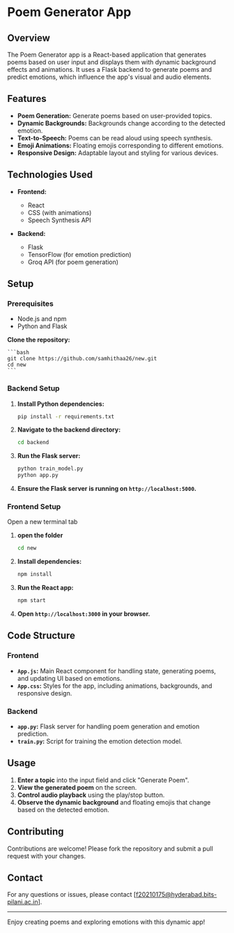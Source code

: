 # Poem Generator App

## Overview

The Poem Generator app is a React-based application that generates poems based on user input and displays them with dynamic background effects and animations. It uses a Flask backend to generate poems and predict emotions, which influence the app's visual and audio elements.

## Features

- **Poem Generation:** Generate poems based on user-provided topics.
- **Dynamic Backgrounds:** Backgrounds change according to the detected emotion.
- **Text-to-Speech:** Poems can be read aloud using speech synthesis.
- **Emoji Animations:** Floating emojis corresponding to different emotions.
- **Responsive Design:** Adaptable layout and styling for various devices.

## Technologies Used

- **Frontend:**
  - React
  - CSS (with animations)
  - Speech Synthesis API

- **Backend:**
  - Flask
  - TensorFlow (for emotion prediction)
  - Groq API (for poem generation)

## Setup

### Prerequisites

- Node.js and npm
- Python and Flask

**Clone the repository:**

    ```bash
    git clone https://github.com/samhithaa26/new.git
    cd new
    ```
    
### Backend Setup
1. **Install Python dependencies:**

    ```bash
    pip install -r requirements.txt
    ```
    
2. **Navigate to the backend directory:**

    ```bash
    cd backend
    ```

3. **Run the Flask server:**

    ```bash
    python train_model.py
    python app.py
    ```

4. **Ensure the Flask server is running on `http://localhost:5000`.**

   
### Frontend Setup
Open a new terminal tab
1. **open the folder**

    ```bash
    cd new
    ```

2. **Install dependencies:**

    ```bash
    npm install
    ```

3. **Run the React app:**

    ```bash
    npm start
    ```

4. **Open `http://localhost:3000` in your browser.**

## Code Structure

### Frontend

- **`App.js`:** Main React component for handling state, generating poems, and updating UI based on emotions.
- **`App.css`:** Styles for the app, including animations, backgrounds, and responsive design.

### Backend

- **`app.py`:** Flask server for handling poem generation and emotion prediction.
- **`train.py`:** Script for training the emotion detection model.

## Usage

1. **Enter a topic** into the input field and click "Generate Poem".
2. **View the generated poem** on the screen.
3. **Control audio playback** using the play/stop button.
4. **Observe the dynamic background** and floating emojis that change based on the detected emotion.

## Contributing

Contributions are welcome! Please fork the repository and submit a pull request with your changes.


## Contact

For any questions or issues, please contact [f20210175@hyderabad.bits-pilani.ac.in].

---

Enjoy creating poems and exploring emotions with this dynamic app!
